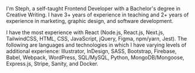 I'm Steph, a self-taught Frontend Developer with a Bachelor's degree in Creative Writing. I have 3+ years of experience in teaching and 2+ years of experience in marketing, graphic design, and software development.

I have the most experience with React (Node.js, React.js, Next.js, TailwindCSS, HTML, CSS, JavaScript, jQuery, Figma, npm/yarn, Jest). The following are languages and technologies in which I have varying levels of additional experience: Illustrator, InDesign, SASS, Bootstrap, Firebase, Babel, Webpack, WordPress, SQL/MySQL, Python, MongoDB/Mongoose, Express.js, Stripe, Sanity, and Docker.
